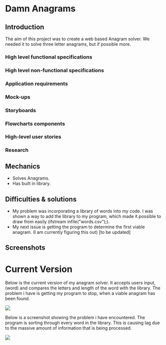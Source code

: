 # Damn Anagrams

## Introduction
The aim of this project was to create a web based Anagram solver. We needed it to solve three letter anagrams, but if possible more.

### High level functional specifications
### High level non-functional specifications
### Application requirements
### Mock-ups
### Storyboards
### Flowcharts components
### High-level user stories
### Research

## Mechanics
- Solves Anagrams.
- Has built in library.

## Difficulties & solutions
- My problem was incorporating a library of words into my code. I was shown a way to add the library to my program, which made it possible to draw from easily (ifstream infile("words.csv");).
- My next issue is getting the program to determine the first viable anagram. (I am currently figuring this out) [to be updated]

## Screenshots

# Current Version
Below is the current version of my anagram solver. It accepts users input, (word) and compares the letters and length of the word with the library. The problem i have is getting my program to stop, when a viable anagram has been found.

![](https://i.imgur.com/ZXiPkO4.png)

Below is a screenshot showing the problem i have encountered. The program is sorting through every word in the library. This is causing lag due to the massive amount of information that is being processed. 

![](https://i.imgur.com/AqA4kEi.png)






